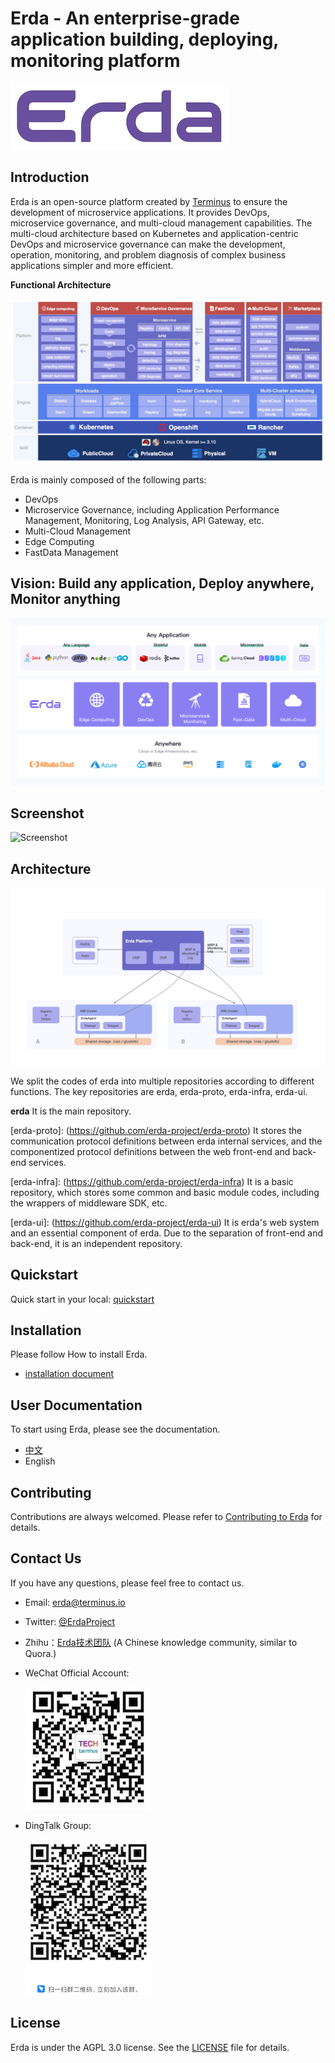 # Erda - An enterprise-grade application building, deploying, monitoring platform

![Erda logo](./docs/assets/logo-small.jpg)

## Introduction

Erda is an open-source platform created by [Terminus](https://www.terminus.io/) to ensure the development of microservice applications. It provides DevOps, microservice governance, and multi-cloud management capabilities. The multi-cloud architecture based on Kubernetes and application-centric DevOps and microservice governance can make the development, operation, monitoring, and problem diagnosis of complex business applications simpler and more efficient.

**Functional Architecture**

![](./docs/assets/functional_architecture.jpg)

Erda is mainly composed of the following parts:
- DevOps
- Microservice Governance, including Application Performance Management, Monitoring, Log Analysis, API Gateway, etc.
- Multi-Cloud Management
- Edge Computing
- FastData Management

## Vision: Build any application, Deploy anywhere, Monitor anything
![](./docs/assets/vision.png)

## Screenshot

![Screenshot](https://static.erda.cloud/images/erda.gif)

## Architecture

![](./docs/assets/arch.png)

We split the codes of erda into multiple repositories according to different functions. The key repositories are erda, erda-proto, erda-infra, erda-ui.

**erda** It is the main repository.

[erda-proto]: (https://github.com/erda-project/erda-proto) It stores the communication protocol definitions between erda internal services, and the componentized protocol definitions between the web front-end and back-end services.

[erda-infra]: (https://github.com/erda-project/erda-infra) It is a basic repository, which stores some common and basic module codes, including the wrappers of middleware SDK, etc.

[erda-ui]: (https://github.com/erda-project/erda-ui) It is erda's web system and an essential component of erda. Due to the separation of front-end and back-end, it is an independent repository.

## Quickstart

Quick start in your local: [quickstart](./docs/guides/quickstart/quickstart-full.md)

## Installation

Please follow How to install Erda.

- [installation document](./docs/guides/deploy/How-to-install-the-Erda.md)

## User Documentation

To start using Erda, please see the documentation.

- [中文](https://docs.erda.cloud)
- English

## Contributing

Contributions are always welcomed. Please refer to [Contributing to Erda](CONTRIBUTING.md) for details.

## Contact Us

If you have any questions, please feel free to contact us.

- Email: erda@terminus.io
- Twitter: [@ErdaProject](https://twitter.com/ErdaProject)
- Zhihu：[Erda技术团队](https://www.zhihu.com/people/erda-project) (A Chinese knowledge community, similar to Quora.)
- WeChat Official Account:

    ![Erda WeChat](./docs/assets/wechat-small.jpg)
- DingTalk Group:
  
    ![Erda DingTalk](./docs/assets/dingtalk.png)

## License

Erda is under the AGPL 3.0 license. See the [LICENSE](LICENSE) file for details.
